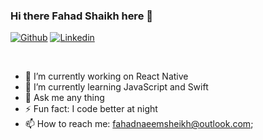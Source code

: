 ### Hi there Fahad Shaikh here 👋

[![Github](https://img.shields.io/badge/-Github-000?style=flat&logo=Github&logoColor=white)](https://github.com/fahadshaikh99/)
[![Linkedin](https://img.shields.io/badge/-LinkedIn-blue?style=flat&logo=Linkedin&logoColor=white)](https://www.linkedin.com/in/fahadshaikh99/)

<br />

- 🔭 I’m currently working on React Native
- 🌱 I’m currently learning JavaScript and Swift
- 💬 Ask me any thing
- ⚡ Fun fact: I code better at night
- 📫 How to reach me: fahadnaeemsheikh@outlook.com;


<!--
**fahadshaikh99/fahadshaikh99** is a ✨ _special_ ✨ repository because its `README.md` (this file) appears on your GitHub profile.



<img height="200" align="right"  src="https://cdn4.iconfinder.com/data/icons/logos-3/1300/swift-seeklogo-512.png">
<img height="200" align="right" src="https://cdn4.iconfinder.com/data/icons/logos-3/600/React.js_logo-512.png">


Here are some ideas to get you started:

- 🔭 I’m currently working on 
- 🌱 I’m currently learning ...
- 👯 I’m looking to collaborate on ...
- 🤔 I’m looking for help with ...
- 💬 Ask me about ...
- 📫 How to reach me: ...
- 😄 Pronouns: ...
- ⚡ Fun fact: ...
-->
